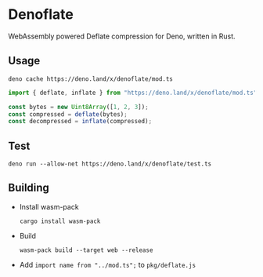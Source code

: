 # Denoflate

WebAssembly powered Deflate compression for Deno, written in Rust.

## Usage

    deno cache https://deno.land/x/denoflate/mod.ts

```typescript
import { deflate, inflate } from "https://deno.land/x/denoflate/mod.ts";

const bytes = new Uint8Array([1, 2, 3]);
const compressed = deflate(bytes);
const decompressed = inflate(compressed);
```

## Test

    deno run --allow-net https://deno.land/x/denoflate/test.ts

## Building

- Install wasm-pack
  
      cargo install wasm-pack

- Build

      wasm-pack build --target web --release

- Add `import name from "../mod.ts";` to `pkg/deflate.js`